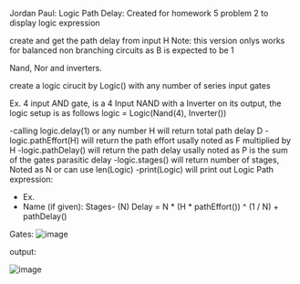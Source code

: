 Jordan Paul:
Logic Path Delay: Created for homework 5 problem 2 to display logic expression

create and get the path delay from input H
Note: this version onlys works for balanced non branching circuits as B is expected to be 1

Nand, Nor and inverters.

create a logic cirucit by Logic() with any number of series input gates

Ex. 4 input AND gate, is a 4 Input NAND with a Inverter on its output, the logic setup is as follows
logic = Logic(Nand(4), Inverter()) 

-calling logic.delay(1) or any number H will return total path delay D
-logic.pathEffort(H) will return the path effort usally noted as F multiplied by H
-logic.pathDelay() will return the path delay usally noted as P is the sum of the gates parasitic delay
-logic.stages() will return number of stages, Noted as N or can use len(Logic)
-print(Logic) will print out Logic Path expression: 
-  Ex.
-  Name (if given):  Stages- (N)   Delay = N * (H * pathEffort()) ^ (1 / N) + pathDelay()

Gates:
![image](https://github.com/jordanpaul98/homeworkProblems/assets/147276895/ca5d6750-bcc1-403f-a0a3-f5fdc09680fa)


output:

![image](https://github.com/jordanpaul98/homeworkProblems/assets/147276895/848034c4-ff66-444a-ab96-7a166580504a)
